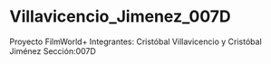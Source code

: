 # Villavicencio_Jimenez_007D
Proyecto FilmWorld+
Integrantes: Cristóbal Villavicencio y Cristóbal Jiménez
Sección:007D
